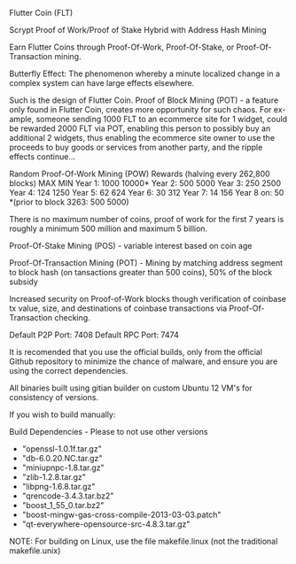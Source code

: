 Flutter Coin (FLT)

Scrypt Proof of Work/Proof of Stake Hybrid with Address Hash Mining

Earn Flutter Coins through Proof-Of-Work, Proof-Of-Stake, or Proof-Of-Transaction mining.

Butterfly Effect: The phenomenon whereby a minute localized change in a complex system can have large effects elsewhere.

Such is the design of Flutter Coin. Proof of Block Mining (POT) - a feature only found in Flutter Coin, creates more opportunity for such chaos. For ex-
ample, someone sending 1000 FLT to an ecommerce site for 1 widget, could be rewarded 2000 FLT via POT, enabling this person to possibly buy an additional 2
widgets, thus enabling the ecommerce site owner to use the proceeds to buy goods or services from another party, and the ripple effects continue... 

Random Proof-Of-Work Mining (POW) Rewards (halving every 262,800 blocks)
             MAX  MIN
    Year 1: 1000 10000*
    Year 2:  500 5000
    Year 3:  250 2500
    Year 4:  124 1250
    Year 5:   62 624
    Year 6:   30 312
    Year 7:   14 156
    Year 8 on: 50
*(prior to block 3263: 500 5000)
	
There is no maximum number of coins, proof of work for the first 7 years is roughly a minimum 500 million and maximum 5 billion.

Proof-Of-Stake Mining (POS) - variable interest based on coin age

Proof-Of-Transaction Mining (POT) - Mining by matching address segment to block hash (on tansactions greater than 500 coins), 50% of the block subsidy

Increased security on Proof-of-Work blocks though verification of coinbase tx value, size, and destinations of coinbase transactions via Proof-Of-Transaction checking.

Default P2P Port: 7408
Default RPC Port: 7474

It is recomended that you use the official builds, only from the official Github repository to minimize the chance of malware, and ensure you are using the correct dependencies.

All binaries built using gitian builder on custom Ubuntu 12 VM's for consistency of versions.

If you wish to build manually:

Build Dependencies - Please to not use other versions

- "openssl-1.0.1f.tar.gz"
- "db-6.0.20.NC.tar.gz"
- "miniupnpc-1.8.tar.gz"
- "zlib-1.2.8.tar.gz"
- "libpng-1.6.8.tar.gz"
- "qrencode-3.4.3.tar.bz2"
- "boost_1_55_0.tar.bz2"
- "boost-mingw-gas-cross-compile-2013-03-03.patch"
- "qt-everywhere-opensource-src-4.8.3.tar.gz"

NOTE: For building on Linux, use the file makefile.linux (not the traditional makefile.unix)









